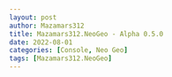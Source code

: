 ```yaml
---
layout: post
author: Mazamars312
title: Mazamars312.NeoGeo - Alpha 0.5.0
date: 2022-08-01
categories: [Console, Neo Geo]
tags: [Mazamars312.NeoGeo]
---
```


